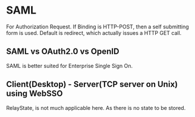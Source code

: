 # SAML

For Authorization Request.
If Binding is HTTP-POST, then a self submitting form is used. 
Default is redirect, which actually issues a HTTP GET call. 

## SAML vs OAuth2.0 vs OpenID
SAML is better suited for Enterprise Single Sign On.

## Client(Desktop) - Server(TCP server on Unix) using WebSSO
RelayState, is not much applicable here. As there is no state to be stored.
